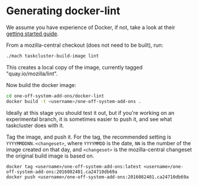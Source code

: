 # Generating docker-lint

We assume you have experience of Docker, if not, take a look at their
[getting started guide](https://docs.docker.com/engine/getstarted/).

From a mozilla-central checkout (does not need to be built), run:

```sh
./mach taskcluster-build-image lint
```

This creates a local copy of the image, currently tagged "quay.io/mozilla/lint".

Now build the docker image:

```sh
cd one-off-system-add-ons/docker-lint
docker build -t <username>/one-off-system-add-ons .
```

Ideally at this stage you should test it out, but if you're working on an
experimental branch, it is sometimes easier to push it, and see what taskcluster
does with it.

Tag the image, and push it. For the tag, the recommended setting is
`YYYYMMDDNN.<changeset>`, where `YYYYMMDD` is the date, `NN` is the number of the
image created on that day, and `<changeset>` is the mozilla-central changeset the
original build image is based on.

```
docker tag <username>/one-off-system-add-ons:latest <username>/one-off-system-add-ons:2016082401.ca24710db69a
docker push <username>/one-off-system-add-ons:2016082401.ca24710db69a
```
